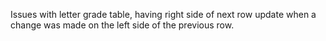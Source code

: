 Issues with letter grade table, having right side of next row update when 
a change was made on the left side of the previous row.